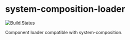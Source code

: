 # system-composition-loader

[![Build Status](https://travis-ci.org/bamboo/system-composition-loader.svg?branch=master)](https://travis-ci.org/bamboo/system-composition-loader)

Component loader compatible with system-composition.
